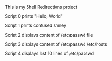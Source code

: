 This is my Shell Redirections project

Script 0 prints "Hello, World"

Script 1 prints confused smiley

Script 2 displays content of /etc/passwd file

Script 3 displays content of /etc/passwd /etc/hosts

Script 4 displays last 10 lines of /etc/passwd


